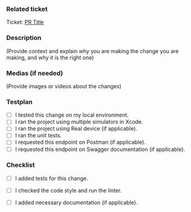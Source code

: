 ### Related ticket

Ticket: [PR Title](https://developer-solutions.atlassian.net/browse/IMS-XXX)

### Description

(Provide context and explain why you are making the change you are making, and why it is the right one)

### Medias (if needed)

(Provide images or videos about the changes)

### Testplan

- [ ] I tested this change on my local environment.
- [ ] I ran the project using multiple simulators in Xcode.
- [ ] I ran the project using Real device (if applicable).
- [ ] I ran the unit tests.
- [ ] I requested this endpoint on Postman (if applicable).
- [ ] I requested this endpoint on Swagger documentation (if applicable).

### Checklist

- [ ] I added tests for this change.
- [ ] I checked the code style and run the linter.
- [ ] I added necessary documentation (if applicable).

